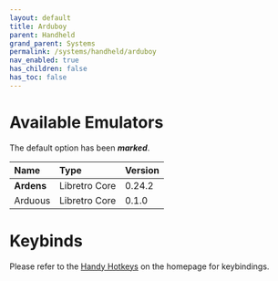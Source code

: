 ```yaml
---
layout: default
title: Arduboy
parent: Handheld
grand_parent: Systems
permalink: /systems/handheld/arduboy
nav_enabled: true
has_children: false
has_toc: false
---
```


# Available Emulators

The default option has been ***marked***.

| Name               | Type             | Version           |
|:-------------------|:-----------------|:------------------|
| **Ardens**         | Libretro Core    | 0.24.2            |
| Arduous            | Libretro Core    | 0.1.0             |


# Keybinds 

Please refer to the [Handy Hotkeys](/#handy-hotkeys) on the homepage for keybindings.